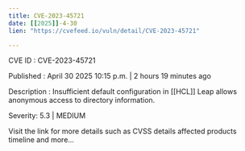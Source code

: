 ```yaml
---
title: CVE-2023-45721
date: [[2025]]-4-30
lien: "https://cvefeed.io/vuln/detail/CVE-2023-45721"

---
```


CVE ID : CVE-2023-45721

Published :  April 30
2025
10:15 p.m. | 2 hours
19 minutes ago

Description : Insufficient default configuration in [[HCL]] Leap
allows anonymous access to directory information.

Severity: 5.3 | MEDIUM

Visit the link for more details
such as CVSS details
affected products
timeline
and more...
